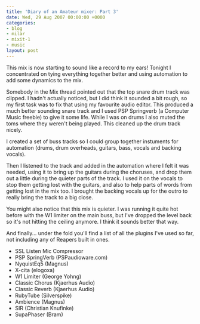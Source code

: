 ```yaml
---
title: 'Diary of an Amateur mixer: Part 3'
date: Wed, 29 Aug 2007 00:00:00 +0000
categories:
- blog
- milar
- mixit-1
- music
layout: post
---
```


This mix is now starting to sound like a record to my ears! Tonight I concentrated on tying everything together better and using automation to add some dynamics to the mix.

Somebody in the Mix thread pointed out that the top snare drum track was clipped. I hadn't actually noticed, but I did think it sounded a bit rough, so my first task was to fix that using my favourite audio editor. This produced a much better sounding snare track and I used PSP Springverb (a Computer Music freebie) to give it some life. While I was on drums I also muted the toms where they weren't being played. This cleaned up the drum track nicely.

I created a set of buss tracks so I could group together instuments for automation (drums, drum overheads, guitars, bass, vocals and backing vocals).

Then I listened to the track and added in the automation where I felt it was needed, using it to bring up the guitars during the choruses, and drop them out a little during the quieter parts of the track. I used it on the vocals to stop them getting lost with the guitars, and also to help parts of words from getting lost in the mix too. I brought the backing vocals up for the outro to really bring the track to a big close.

You might also notice that this mix is quieter. I was running it quite hot before with the W1 limiter on the main buss, but I've dropped the level back so it's not hitting the ceiling anymore. I think it sounds better that way.

<object type="application/x-shockwave-flash" width="420" height="15"
data="http://www.pixelhum.com/xspf_player_slim.swf?song_url=http://www.pixelhum.com/downloads/music/milar/SLB_2007-08-28.mp3&song_title=Simple Little Bird, Mix 3 (with Automation)">
<param name="movie" 
value="http://www.pixelhum.com/xspf_player_slim.swf?song_url=http://www.pixelhum.com/downloads/music/milar/SLB_2007-08-28.mp3&song_title=Simple Little Bird, Mix 3 (with Automation)" />
</object>

And finally... under the fold you'll find a list of all the plugins I've used so far, not including any of Reapers built in ones.

<!--more-->

* SSL Listen Mic Compressor
* PSP SpringVerb (PSPaudioware.com)
* NyquistEq5 (Magnus)
* X-cita (elogoxa)
* W1 Limiter (George Yohng)
* Classic Chorus (Kjaerhus Audio)
* Classic Reverb (Kjaerhus Audio)
* RubyTube (Silverspike)
* Ambience (Magnus)
* SIR (Christian Knufinke)
* SupaPhaser (Bram)




